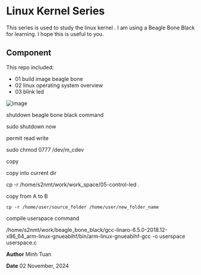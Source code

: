 # Linux Kernel Series

This series is used to study the linux kernel . I am using a Beagle Bone Black for learning. I hope this is useful to you.

## Component
This repo included:

- 01 build image beagle bone
- 02 linux operating system overview
- 03 blink led
  
![image](https://github.com/user-attachments/assets/600cdd96-79cd-4ef5-b3d2-665f28f17e7c)


shutdown beagle bone black command

  sudo shutdown now

permit read write

  sudo chmod 0777 /dev/m_cdev

copy

copy into current dir

  cp -r /home/s2nmt/work/work_space/05-control-led .

copy from A to B

	cp -r /home/user/source_folder /home/user/new_folder_name

compile userspace command

  /home/s2nmt/work/beagle_bone_black/gcc-linaro-6.5.0-2018.12-x86_64_arm-linux-gnueabihf/bin/arm-linux-gnueabihf-gcc -o userspace userspace.c


**Author** Minh Tuan

 **Date** 02 November, 2024
